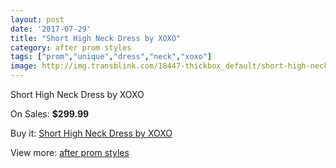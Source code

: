 ```yaml
---
layout: post
date: '2017-07-29'
title: "Short High Neck Dress by XOXO"
category: after prom styles
tags: ["prom","unique","dress","neck","xoxo"]
image: http://img.transblink.com/18447-thickbox_default/short-high-neck-dress-by-xoxo.jpg
---
```

Short High Neck Dress by XOXO

On Sales: **$299.99**
<a href="https://www.transblink.com/en/after-prom-styles/5767-short-high-neck-dress-by-xoxo.html"><amp-img layout="responsive" width="600" height="600" src="//img.transblink.com/18447-thickbox_default/short-high-neck-dress-by-xoxo.jpg" alt="Short High Neck Dress by XOXO 0" /></a>
<a href="https://www.transblink.com/en/after-prom-styles/5767-short-high-neck-dress-by-xoxo.html"><amp-img layout="responsive" width="600" height="600" src="//img.transblink.com/18449-thickbox_default/short-high-neck-dress-by-xoxo.jpg" alt="Short High Neck Dress by XOXO 1" /></a>
<a href="https://www.transblink.com/en/after-prom-styles/5767-short-high-neck-dress-by-xoxo.html"><amp-img layout="responsive" width="600" height="600" src="//img.transblink.com/18448-thickbox_default/short-high-neck-dress-by-xoxo.jpg" alt="Short High Neck Dress by XOXO 2" /></a>

Buy it: [Short High Neck Dress by XOXO](https://www.transblink.com/en/after-prom-styles/5767-short-high-neck-dress-by-xoxo.html "Short High Neck Dress by XOXO")

View more: [after prom styles](https://www.transblink.com/en/55-after-prom-styles "after prom styles")